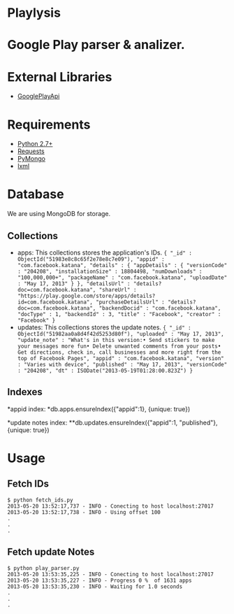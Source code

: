 # Playlysis
# Google Play parser & analizer.

# External Libraries
* [GooglePlayApi](https://github.com/egirault/googleplay-api)

# Requirements
* [Python 2.7+](http://www.python.org)
* [Requests](https://github.com/kennethreitz/requests)
* [PyMongo](https://github.com/mongodb/mongo-python-driver)
* [lxml](https://github.com/lxml/lxml/)

# Database
We are using MongoDB for storage.
## Collections
* apps: This collections stores the application's IDs.
		```
		{
			"_id" : ObjectId("51983e8c8c65f2e78e8c7e09"),
			"appid" : "com.facebook.katana",
			"details" : {
				"appDetails" : {
					"versionCode" : "204208",
					"installationSize" : 18804498,
					"numDownloads" : "100,000,000+",
					"packageName" : "com.facebook.katana",
					"uploadDate" : "May 17, 2013"
				}
			},
			"detailsUrl" : "details?doc=com.facebook.katana",
			"shareUrl" : "https://play.google.com/store/apps/details?id=com.facebook.katana",
			"purchaseDetailsUrl" : "details?doc=com.facebook.katana",
			"backendDocid" : "com.facebook.katana",
			"docType" : 1,
			"backendId" : 3,
			"title" : "Facebook",
			"creator" : "Facebook"
		}
		```
* updates: This collections stores the update notes.
		```
			{
				"_id" : ObjectId("51982aa0a8d4f42d5253d80f"),
				"uploaded" : "May 17, 2013",
				"update_note" : "What's in this version:• Send stickers to make your messages more fun• Delete unwanted comments from your posts• Get directions, check in, call businesses and more right from the top of Facebook Pages",
				"appid" : "com.facebook.katana",
				"version" : "Varies with device",
				"published" : "May 17, 2013",
				"versionCode" : "204208",
				"dt" : ISODate("2013-05-19T01:28:00.823Z")
			}
		```

## Indexes
*appid index:
*db.apps.ensureIndex({"appid":1}, {unique: true})

*update notes index:
**db.updates.ensureIndex({"appid":1, "published"}, {unique: true})



# Usage
## Fetch IDs
	$ python fetch_ids.py
	2013-05-20 13:52:17,737 - INFO - Conecting to host localhost:27017
	2013-05-20 13:52:17,738 - INFO - Using offset 100
	.
	.
	.

## Fetch update Notes
	$ python play_parser.py
	2013-05-20 13:53:35,225 - INFO - Conecting to host localhost:27017
	2013-05-20 13:53:35,227 - INFO - Progress 0 %  of 1631 apps
	2013-05-20 13:53:35,230 - INFO - Waiting for 1.0 seconds
	.
	.
	.
